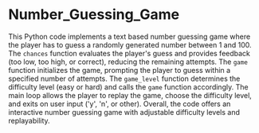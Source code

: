 # Number_Guessing_Game
This Python code implements a text based number guessing game where the player has to guess a randomly generated number between 1 and 100. The `chances` function evaluates the player's guess and provides feedback (too low, too high, or correct), reducing the remaining attempts. The `game` function initializes the game, prompting the player to guess within a specified number of attempts. The `game_level` function determines the difficulty level (easy or hard) and calls the `game` function accordingly. The main loop allows the player to replay the game, choose the difficulty level, and exits on user input ('y', 'n', or other). Overall, the code offers an interactive number guessing game with adjustable difficulty levels and replayability.
